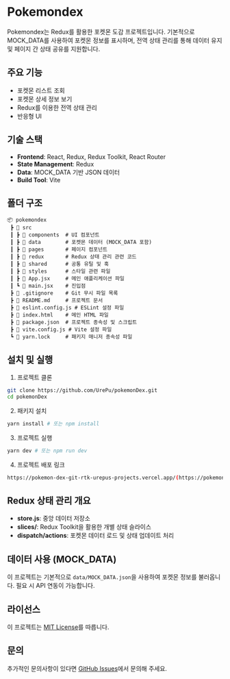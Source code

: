 # Pokemondex

Pokemondex는 Redux를 활용한 포켓몬 도감 프로젝트입니다. 기본적으로 MOCK_DATA를 사용하여 포켓몬 정보를 표시하며, 전역 상태 관리를 통해 데이터 유지 및 페이지 간 상태 공유를 지원합니다.

## 주요 기능

- 포켓몬 리스트 조회
- 포켓몬 상세 정보 보기
- Redux를 이용한 전역 상태 관리
- 반응형 UI

## 기술 스택

- **Frontend**: React, Redux, Redux Toolkit, React Router
- **State Management**: Redux
- **Data**: MOCK_DATA 기반 JSON 데이터
- **Build Tool**: Vite

## 폴더 구조

```
📦 pokemondex
 ┣ 📂 src
 ┃ ┣ 📂 components  # UI 컴포넌트
 ┃ ┣ 📂 data        # 포켓몬 데이터 (MOCK_DATA 포함)
 ┃ ┣ 📂 pages       # 페이지 컴포넌트
 ┃ ┣ 📂 redux       # Redux 상태 관리 관련 코드
 ┃ ┣ 📂 shared      # 공통 유틸 및 훅
 ┃ ┣ 📂 styles      # 스타일 관련 파일
 ┃ ┣ 📜 App.jsx     # 메인 애플리케이션 파일
 ┃ ┗ 📜 main.jsx    # 진입점
 ┣ 📜 .gitignore    # Git 무시 파일 목록
 ┣ 📜 README.md     # 프로젝트 문서
 ┣ 📜 eslint.config.js # ESLint 설정 파일
 ┣ 📜 index.html    # 메인 HTML 파일
 ┣ 📜 package.json  # 프로젝트 종속성 및 스크립트
 ┣ 📜 vite.config.js # Vite 설정 파일
 ┗ 📜 yarn.lock     # 패키지 매니저 종속성 파일
```

## 설치 및 실행

1. 프로젝트 클론

```sh
git clone https://github.com/UrePu/pokemonDex.git
cd pokemonDex
```

2. 패키지 설치

```sh
yarn install # 또는 npm install
```

3. 프로젝트 실행

```sh
yarn dev # 또는 npm run dev
```

4. 프로젝트 배포 링크
```sh
https://pokemon-dex-git-rtk-urepus-projects.vercel.app/(https://pokemon-dex-git-rtk-urepus-projects.vercel.app/)
```
## Redux 상태 관리 개요

- **store.js**: 중앙 데이터 저장소
- **slices/**: Redux Toolkit을 활용한 개별 상태 슬라이스
- **dispatch/actions**: 포켓몬 데이터 로드 및 상태 업데이트 처리

## 데이터 사용 (MOCK_DATA)

이 프로젝트는 기본적으로 `data/MOCK_DATA.json`을 사용하여 포켓몬 정보를 불러옵니다. 필요 시 API 연동이 가능합니다.

## 라이선스

이 프로젝트는 [MIT License](./LICENSE)를 따릅니다.

## 문의

추가적인 문의사항이 있다면 [GitHub Issues](https://github.com/UrePu/pokemonDex/issues)에서 문의해 주세요.
